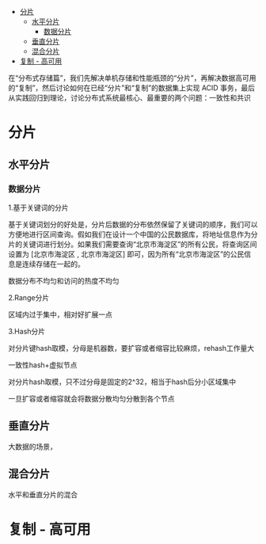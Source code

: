 - [分片](#分片)
  - [水平分片](#水平分片)
    - [数据分片](#数据分片)
  - [垂直分片](#垂直分片)
  - [混合分片](#混合分片)
- [复制 - 高可用](#复制---高可用)


在“分布式存储篇”，我们先解决单机存储和性能瓶颈的“分片”，再解决数据高可用的“复制”，然后讨论如何在已经“分片”和“复制”的数据集上实现 ACID 事务，最后从实践回归到理论，讨论分布式系统最核心、最重要的两个问题：一致性和共识


# 分片

## 水平分片

### 数据分片

1.基于关键词的分片

基于关键词划分的好处是，分片后数据的分布依然保留了关键词的顺序，我们可以方便地进行区间查询。假如我们在设计一个中国的公民数据库，将地址信息作为分片的关键词进行划分。如果我们需要查询“北京市海淀区”的所有公民，将查询区间设置为 [北京市海淀区 , 北京市海淀区] 即可，因为所有“北京市海淀区”的公民信息是连续存储在一起的。

数据分布不均匀和访问的热度不均匀

2.Range分片

区域内过于集中，相对好扩展一点

3.Hash分片

对分片键hash取模，分母是机器数，要扩容或者缩容比较麻烦，rehash工作量大

一致性hash+虚拟节点

对分片hash取模，只不过分母是固定的2^32，相当于hash后分小区域集中

一旦扩容或者缩容就会将数据分散均匀分散到各个节点

## 垂直分片

大数据的场景，

## 混合分片

水平和垂直分片的混合

# 复制 - 高可用

